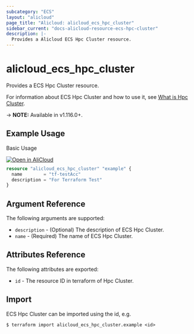 ```yaml
---
subcategory: "ECS"
layout: "alicloud"
page_title: "Alicloud: alicloud_ecs_hpc_cluster"
sidebar_current: "docs-alicloud-resource-ecs-hpc-cluster"
description: |-
  Provides a Alicloud ECS Hpc Cluster resource.
---
```


# alicloud\_ecs\_hpc\_cluster

Provides a ECS Hpc Cluster resource.

For information about ECS Hpc Cluster and how to use it, see [What is Hpc Cluster](https://www.alibabacloud.com/help/en/doc-detail/109138.htm).

-> **NOTE:** Available in v1.116.0+.

## Example Usage

Basic Usage

<div style="display: block;margin-bottom: 40px;"><div class="oics-button" style="float: right;position: absolute;margin-bottom: 10px;">
  <a href="https://api.aliyun.com/terraform?resource=alicloud_ecs_hpc_cluster&exampleId=f89770ff-c9df-6eb1-a7fc-4962e10ffb0da51368ca&activeTab=example&spm=docs.r.ecs_hpc_cluster.0.f89770ffc9&intl_lang=EN_US" target="_blank">
    <img alt="Open in AliCloud" src="https://img.alicdn.com/imgextra/i1/O1CN01hjjqXv1uYUlY56FyX_!!6000000006049-55-tps-254-36.svg" style="max-height: 44px; max-width: 100%;">
  </a>
</div></div>

```terraform
resource "alicloud_ecs_hpc_cluster" "example" {
  name        = "tf-testAcc"
  description = "For Terraform Test"
}

```

## Argument Reference

The following arguments are supported:

* `description` - (Optional) The description of ECS Hpc Cluster.
* `name` - (Required) The name of ECS Hpc Cluster.

## Attributes Reference

The following attributes are exported:

* `id` - The resource ID in terraform of Hpc Cluster.

## Import

ECS Hpc Cluster can be imported using the id, e.g.

```shell
$ terraform import alicloud_ecs_hpc_cluster.example <id>
```
